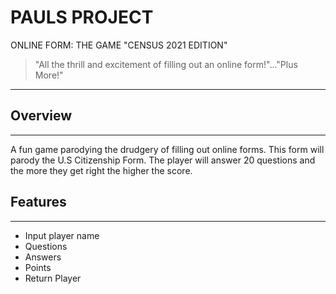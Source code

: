 # PAULS PROJECT

ONLINE FORM: THE GAME                             "CENSUS 2021 EDITION"

>"All the thrill and excitement of filling out an online form!"..."Plus More!"
***

## Overview
***
A fun game parodying the drudgery of filling out online forms. This form will parody the U.S Citizenship Form. The player will answer 20 questions and the more they get right the higher the score. 

## Features
***
+   Input player name
+   Questions 
+   Answers
+   Points
+   Return Player
